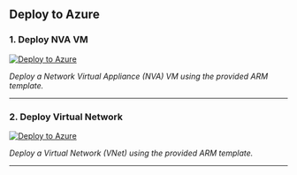 ## Deploy to Azure

### 1. Deploy NVA VM

[![Deploy to Azure](https://aka.ms/deploytoazurebutton)](https://portal.azure.com/#create/Microsoft.Template/uri/https%3A%2F%2Fraw.githubusercontent.com%2Faarosanders%2FwiregaurdNVA%2Fmain%2Fnew%2FHATest%2FnvaVM.json)

*Deploy a Network Virtual Appliance (NVA) VM using the provided ARM template.*

---

### 2. Deploy Virtual Network

[![Deploy to Azure](https://aka.ms/deploytoazurebutton)](https://portal.azure.com/#create/Microsoft.Template/uri/https%3A%2F%2Fraw.githubusercontent.com%2Faarosanders%2FwiregaurdNVA%2Fmain%2Fnew%2FHATest%2Fvnet.json)

*Deploy a Virtual Network (VNet) using the provided ARM template.*

---